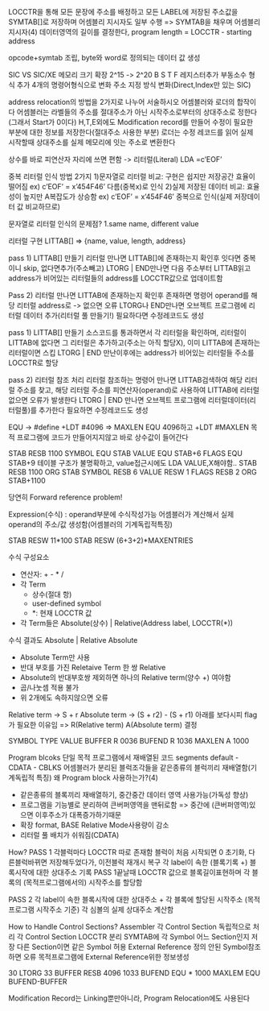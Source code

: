 
LOCCTR을 통해 모든 문장에 주소를 배정하고 모든 LABEL에 저장된 주소값을 SYMTAB[]로 저장하며 어셈블리 지시자도 일부 수행
=> SYMTAB을 채우며 어셈블리지시자(4) 데이터영역의 길이를 결정한다, program length = LOCCTR - starting address

opcode+symtab 조립, byte와 word로 정의되는 데이터 값 생성


SIC VS SIC/XE
메모리 크기 확장 2^15 -> 2^20
B S T F 레지스터추가
부동소수 형식 추가
4개의 명령어형식으로 변화
주소 지정 방식 변화(Direct,Index만 있는 SIC)


address relocation의 방법을 2가지로 나누어 서술하시오
어셈블러와 로더의 합작이다
어셈블러는 라벨들의 주소를 절대주소가 아닌 시작주소로부터의 상대주소로 정한다(그래서 Start가 0이다) H,T,E외에도 Modification record를 만들어 수정이 필요한 부분에 대한 정보를 저장한다(절대주소 사용한 부분)
로더는 수정 레코드를 읽어 실제 시작할때 상대주소를 실제 메모리에 잇는 주소로 변환한다

상수를 바로 피연산자 자리에 쓰면 편함 -> 리터럴(Literal)
LDA =c’EOF’

중복 리터럴 인식 방법 2가지
1)문자열로 리터럴 비교: 구현은 쉽지만 저장공간 효율이 떨어짐
ex) c’EOF’ = x’454F46’ 다름(중복x)로 인식
2)실제 저장된 데이터 비교: 효율성이 높지만 A복잡도가 상승함
ex) c’EOF’ = x’454F46’ 중복으로 인식(실제 저장데이터 값 비교하므로)
 

문자열로 리터럴 인식의 문제점?
1.same name, different value

리터럴 구현
LITTAB[] => {name, value, length, address}

pass 1) LITTAB[] 만들기
리터럴 만나면 LITTAB[]에 존재하는지 확인후 잇다면 중복이니 skip, 없다면추가(주소빼고)
LTORG | END만나면 다음 주소부터 LITTAB읽고 address가 비어있는 리터럴들의 address를 LOCCTR값으로 업데이트함

Pass 2) 
리터럴 만나면 LITTAB에 존재하는지 확인후 존재하면 명령어 operand를 해당 리터럴 address로 -> 없으면 오류
LTORG나 END만나면 오브젝트 프로그램에 리터럴 데이터 추가(리터럴 풀 만들기!)
필요하다면 수정레코드도 생성


pass 1) LITTAB[] 만들기
소스코드를 통과하면서 각 리터럴을 확인하며, 리터럴이 LITTAB에 없다면 그 리터럴은 추가하고(주소는 아직 할당X), 이미 LITTAB에 존재하는 리터럴이면 스킵
LTORG | END 만난이후에는 address가 비어있는 리터럴들 주소를 LOCCTR로 할당

pass 2) 리터럴 참조 처리
리터럴 참조하는 명령어 만나면 LITTAB검색하여 해당 리터럴 주소를 찾고,
해당 리터럴 주소를 피연산자(operand)로 사용하여 LITTAB에 리터럴 없으면 오류가 발생한다
LTORG | END 만나면 오브젝트 프로그램에 리터럴데이터(리터럴풀)를 추가한다
필요하면 수정레코드도 생성

EQU -> #define
+LDT #4096 => MAXLEN EQU 4096하고 +LDT #MAXLEN
목적 프로그램에 코드가 만들어지지않고 바로 상수값이 들어간다

STAB	RESB	1100
SYMBOL	EQU		STAB
VALUE	EQU		STAB+6
FLAGS	EQU		STAB+9
테이블 구조가 불명확하고, value접근시에도 LDA VALUE,X해야함..
STAB	RESB	1100
		ORG		STAB
SYMBOL	RESB	6
VALUE	RESW	1
FLAGS 	RESB	2
		ORG		STAB+1100


당연히 Forward reference problem!


Expression(수식)
: operand부분에 수식작성가능
어셈블러가 계산해서 실제 operand의 주소/값 생성함(어셈블러의 기계독립적특징)

STAB RESW 11*100
STAB RESW (6+3+2)*MAXENTRIES

수식 구성요소
- 연산자: + - * /
- 각 Term
    - 상수(절대 항)
    - user-defined symbol
    - *: 현재 LOCCTR 값
- 각 Term들은 Absolute(상수) | Relative(Address label, LOCCTR(*))

수식 결과도 Absolute | Relative
Absolute
- Absolute Term만 사용
- 반대 부호를 가진 Reletaive Term 한 쌍
Relative
- Absolute의 반대부호쌍 제외하면 하나의 Relative term(양수 +) 여야함
- 곱/나눗셈 적용 불가
- 위 2개에도 속하지않으면 오류

Relative term -> S + r 
Absolute term -> (S + r2) - (S + r1)
아래를 보다시피 flag가 필요한 이유임 => R(Relative term) A(Absolute term) 결정

SYMBOL	TYPE VALUE BUFFER	R	   0036
BUFEND  R	    1036
MAXLEN	 A	    1000



Program blcoks
단일 목적 프로그램에서 재배열된 코드 segments
default - CDATA - CBLKS
어셈블러가 분리된 블럭조각들을 같은종류의 블럭끼리 재배열함(기계독립적 특징)
왜 Program block 사용하는가?(4)
- 같은종류의 블록끼리 재배열하기, 중간중간 데이터 영역 사용가능(가독성 향상)
- 프로그램을 기능별로 분리하여 큰버퍼영역을 맨뒤로함 => 중간에 (큰버퍼영역)있으면 이후주소가 대폭증가하기때문
- 확장 format, BASE Relative Mode사용량이 감소
- 리터럴 풀 배치가 쉬워짐(CDATA)

How?
PASS 1
각블럭마다 LOCCTR 따로 존재함
블럭이 처음 시작되면 0 초기화, 다른블럭바뀌면 저장해두었다가, 이전블럭 재개시 복구
각 label이 속한 (블록기록 +) 블록시작에 대한 상대주소 기록
PASS 1끝날때 LOCCTR 값으로 블록길이표현하며 각 블록의 (목적프로그램에서의) 시작주소를 할당함

PASS 2
각 label이 속한 블록시작에 대한 상대주소 + 각 블록에 할당된 시작주소
(목적프로그램 시작주소 기준) 각 심볼의 실제 상대주소 계산함


How to Handle Control Sections?
Assembler
각 Control Section 독립적으로 처리
각 Control Section LOCCTR 분리
SYMTAB에 각 Symbol 어느 Section인지 저장
다른 Section이면 같은 Symbol 허용
External Reference 정의 안된 Symbol참조하면 오류
목적프로그램에 External Reference위한 정보생성


30	LTORG
33	BUFFER 	RESB 4096
1033	BUFEND	EQU	   *
1000  MAXLEM  EQU	BUFEND-BUFFER


Modification Record는 Linking뿐만아니라, Program Relocation에도 사용된다
